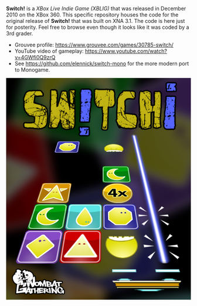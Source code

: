 **Switch!** is a *XBox Live Indie Game (XBLIG)* that was released in December 2010 on the XBox 360. This specific repository houses the code for the original release of **Switch!** that was built on XNA 3.1. The code is here just for posterity. Feel free to browse even though it looks like it was coded by a 3rd grader.

* Grouvee profile: https://www.grouvee.com/games/30785-switch/
* YouTube video of gameplay: https://www.youtube.com/watch?v=4GWfi0Q9zrQ
* See https://github.com/elennick/switch-mono for the more modern port to Monogame.

<p align="center">
  <img src="https://github.com/elennick/switch-xna/blob/master/art%20assets/boxart.jpg"/>
</p>
